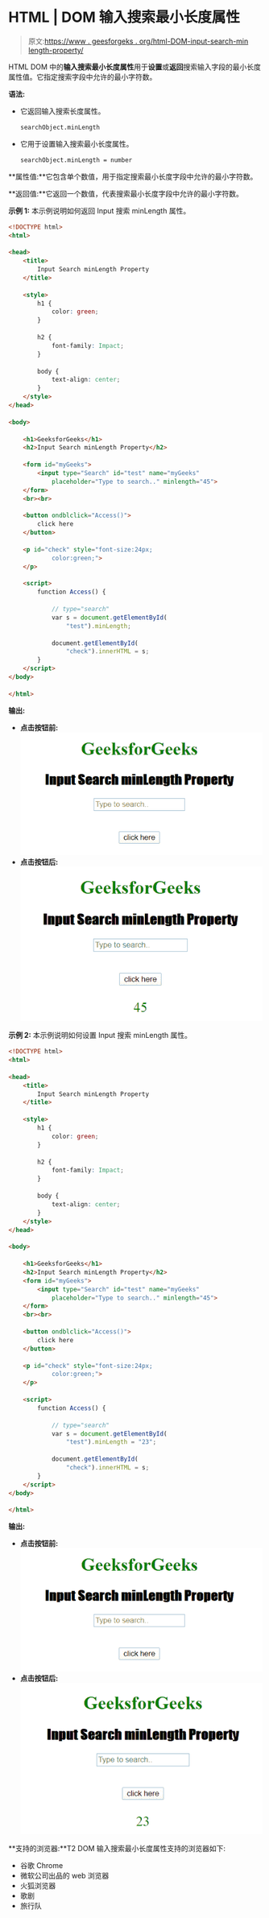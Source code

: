 # HTML | DOM 输入搜索最小长度属性

> 原文:[https://www . geesforgeks . org/html-DOM-input-search-min length-property/](https://www.geeksforgeeks.org/html-dom-input-search-minlength-property/)

HTML DOM 中的**输入搜索最小长度属性**用于**设置**或**返回**搜索输入字段的最小长度属性值。它指定搜索字段中允许的最小字符数。

**语法:**

*   它返回输入搜索长度属性。

    ```html
    searchObject.minLength
    ```

*   它用于设置输入搜索最小长度属性。

    ```html
    searchObject.minLength = number
    ```

**属性值:**它包含单个数值，用于指定搜索最小长度字段中允许的最小字符数。

**返回值:**它返回一个数值，代表搜索最小长度字段中允许的最小字符数。

**示例 1:** 本示例说明如何返回 Input 搜索 minLength 属性。

```html
<!DOCTYPE html>
<html>

<head>
    <title>
        Input Search minLength Property
    </title>

    <style>
        h1 {
            color: green;
        }

        h2 {
            font-family: Impact;
        }

        body {
            text-align: center;
        }
    </style>
</head>

<body>

    <h1>GeeksforGeeks</h1>
    <h2>Input Search minLength Property</h2>

    <form id="myGeeks">
        <input type="Search" id="test" name="myGeeks"
            placeholder="Type to search.." minlength="45">
    </form>
    <br><br>

    <button ondblclick="Access()">
        click here
    </button>

    <p id="check" style="font-size:24px; 
            color:green;">
    </p>

    <script>
        function Access() {

            // type="search" 
            var s = document.getElementById(
                "test").minLength;

            document.getElementById(
                "check").innerHTML = s;
        } 
    </script>
</body>

</html> 
```

**输出:**

*   **点击按钮前:**
    ![](img/65054330f84165c31d5095dba39fe4b5.png)
*   **点击按钮后:**
    ![](img/1cb07a4cd2c18efd20e8d97db6bc8bdd.png)

**示例 2:** 本示例说明如何设置 Input 搜索 minLength 属性。

```html
<!DOCTYPE html>
<html>

<head>
    <title>
        Input Search minLength Property
    </title>

    <style>
        h1 {
            color: green;
        }

        h2 {
            font-family: Impact;
        }

        body {
            text-align: center;
        }
    </style>
</head>

<body>

    <h1>GeeksforGeeks</h1>
    <h2>Input Search minLength Property</h2>
    <form id="myGeeks">
        <input type="Search" id="test" name="myGeeks" 
            placeholder="Type to search.." minlength="45">
    </form>
    <br><br>

    <button ondblclick="Access()">
        click here
    </button>

    <p id="check" style="font-size:24px; 
            color:green;">
    </p>

    <script>
        function Access() {

            // type="search" 
            var s = document.getElementById(
                "test").minLength = "23";

            document.getElementById(
                "check").innerHTML = s;
        } 
    </script>
</body>

</html>
```

**输出:**

*   **点击按钮前:**
    ![](img/65054330f84165c31d5095dba39fe4b5.png)
*   **点击按钮后:**
    ![](img/4606ed397b11c522b29e50cdf8b792a3.png)

**支持的浏览器:**T2 DOM 输入搜索最小长度属性支持的浏览器如下:

*   谷歌 Chrome
*   微软公司出品的 web 浏览器
*   火狐浏览器
*   歌剧
*   旅行队